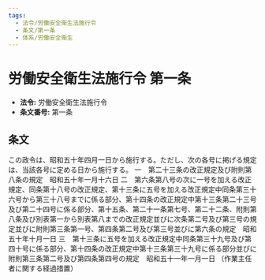 ```yaml
---
tags:
  - 法令/労働安全衛生法施行令
  - 条文/第一条
  - 体系/労働安全衛生
---
```

# 労働安全衛生法施行令 第一条

- **法令:** 労働安全衛生法施行令
- **条文番号:** 第一条

## 条文
この政令は、昭和五十年四月一日から施行する。ただし、次の各号に掲げる規定は、当該各号に定める日から施行する。
一　第二十三条の改正規定及び附則第八条の規定　昭和五十年一月十六日
二　第六条第八号の次に一号を加える改正規定、同条第十八号の改正規定、第十三条に五号を加える改正規定中同条第三十六号から第三十八号までに係る部分、第十四条の改正規定中第十三条第二十三号及び第二十四号に係る部分、第十五条、第二十一条第七号、第二十二条、附則第八条及び別表第一から別表第八までの改正規定並びに次条第二号及び第三号の規定並びに附則第三条第一号、第四条第二号及び第三号並びに第六条の規定　昭和五十年十月一日
三　第十三条に五号を加える改正規定中同条第三十九号及び第四十号に係る部分、第十四条の改正規定中第十三条第三十九号に係る部分並びに附則第三条第二号及び第四条第四号の規定　昭和五十一年一月一日
（作業主任者に関する経過措置）

